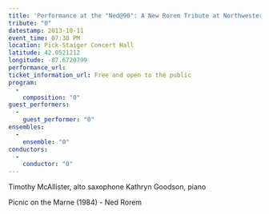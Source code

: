 ```yaml
---
title: 'Performance at the "Ned@90": A New Rorem Tribute at Northwestern University'
tribute: "0"
datestamp: 2013-10-11
event_time: 07:30 PM
location: Pick-Staiger Concert Hall
latitude: 42.0521212
longitude: -87.6720799
performance_url: 
ticket_information_url: Free and open to the public
program: 
  -
    composition: "0"
guest_performers: 
  -
    guest_performer: "0"
ensembles: 
  -
    ensemble: "0"
conductors: 
  -
    conductor: "0"
---
```

Timothy McAllister, alto saxophone
Kathryn Goodson, piano

Picnic on the Marne (1984) - Ned Rorem